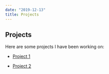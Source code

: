 ```yaml
---
date: "2019-12-13"
title: Projects
---
```


## Projects 

Here are some projects I have been working on:

- [Project 1](/Project1/)

- [Project 2](/Project2/)
